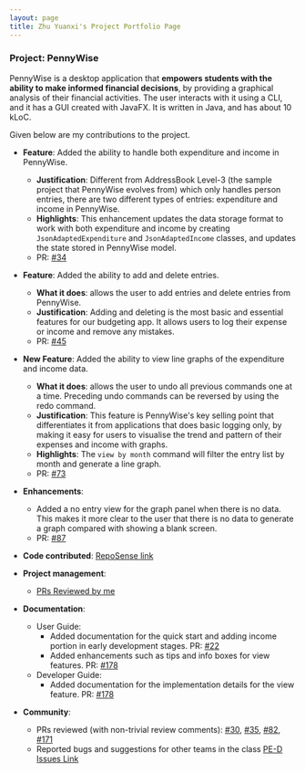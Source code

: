 ```yaml
---
layout: page
title: Zhu Yuanxi's Project Portfolio Page
---
```


### Project: PennyWise

PennyWise is a desktop application that **empowers students with the ability to make informed financial decisions**, by providing a graphical analysis of their financial activities.
The user interacts with it using a CLI, and it has a GUI created with JavaFX. It is written in Java, and has about 10 kLoC.

Given below are my contributions to the project.

* **Feature**: Added the ability to handle both expenditure and income in PennyWise.
  * **Justification**: Different from AddressBook Level-3 (the sample project that PennyWise evolves from) which only handles person entries,
    there are two different types of entries: expenditure and income in PennyWise.
  * **Highlights**: This enhancement updates the data storage format to work with both expenditure and income by creating `JsonAdaptedExpenditure` and `JsonAdaptedIncome` classes,
  and updates the state stored in PennyWise model. 
  * PR: [\#34](https://github.com/AY2223S1-CS2103T-W17-2/tp/pull/34)


* **Feature**: Added the ability to add and delete entries.
  * **What it does**: allows the user to add entries and delete entries from PennyWise.
  * **Justification**: Adding and deleting is the most basic and essential features for our budgeting app. It allows users to log their expense or income
    and remove any mistakes. 
  * PR: [\#45](https://github.com/AY2223S1-CS2103T-W17-2/tp/pull/45)


* **New Feature**: Added the ability to view line graphs of the expenditure and income data.
  * **What it does**: allows the user to undo all previous commands one at a time. Preceding undo commands can be reversed by using the redo command.
  * **Justification**: This feature is PennyWise's key selling point that differentiates it from applications that does basic logging only, by making
it easy for users to visualise the trend and pattern of their expenses and income with graphs.
  * **Highlights**: The `view by month` command will filter the entry list by month and generate a line graph.
  * PR: [\#73](https://github.com/AY2223S1-CS2103T-W17-2/tp/pull/73)

* **Enhancements**:
  * Added a no entry view for the graph panel when there is no data. This makes it more clear to the user that there is no data
to generate a graph compared with showing a blank screen. 
  * PR: [\#87](https://github.com/AY2223S1-CS2103T-W17-2/tp/pull/87)


* **Code contributed**: [RepoSense link](https://nus-cs2103-ay2223s1.github.io/tp-dashboard/?search=yuanxi1&breakdown=true)

* **Project management**:
  * [PRs Reviewed by me](https://github.com/AY2223S1-CS2103T-W17-2/tp/pulls?page=1&q=is%3Apr+reviewed-by%3Ayuanxi1)

* **Documentation**:
  * User Guide:
    * Added documentation for the quick start and adding income portion in early development stages. PR: [\#22](https://github.com/AY2223S1-CS2103T-W17-2/tp/pull/22)
    * Added enhancements such as tips and info boxes for view features. PR: [\#178](https://github.com/AY2223S1-CS2103T-W17-2/tp/pull/178)
  * Developer Guide:
    * Added documentation for the implementation details for the view feature. PR: [\#178](https://github.com/AY2223S1-CS2103T-W17-2/tp/pull/178)

* **Community**:
  * PRs reviewed (with non-trivial review comments): [\#30](https://github.com/AY2223S1-CS2103T-W17-2/tp/pull/30), [\#35](https://github.com/AY2223S1-CS2103T-W17-2/tp/pull/35), [\#82](https://github.com/AY2223S1-CS2103T-W17-2/tp/pull/82), [\#171](https://github.com/AY2223S1-CS2103T-W17-2/tp/pull/171)
  * Reported bugs and suggestions for other teams in the class [PE-D Issues Link](https://github.com/yuanxi1/ped/issues)
